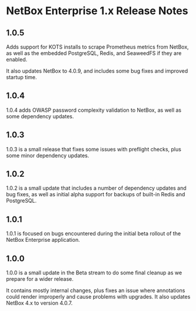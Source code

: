 # NetBox Enterprise 1.x Release Notes

## 1.0.5

Adds support for KOTS installs to scrape Prometheus metrics from NetBox, as well as the embedded PostgreSQL, Redis, and SeaweedFS if they are enabled.

It also updates NetBox to 4.0.9, and includes some bug fixes and improved startup time.

## 1.0.4

1.0.4 adds OWASP password complexity validation to NetBox, as well as some dependency updates.

## 1.0.3

1.0.3 is a small release that fixes some issues with preflight checks, plus some minor dependency updates.

## 1.0.2

1.0.2 is a small update that includes a number of dependency updates and bug fixes, as well as initial alpha support for backups of built-in Redis and PostgreSQL.

## 1.0.1

1.0.1 is focused on bugs encountered during the initial beta rollout of the NetBox Enterprise application.

## 1.0.0

1.0.0 is a small update in the Beta stream to do some final cleanup as we prepare for a wider release.

It contains mostly internal changes, plus fixes an issue where annotations could render improperly and cause problems with upgrades.
It also updates NetBox 4.x to version 4.0.7.